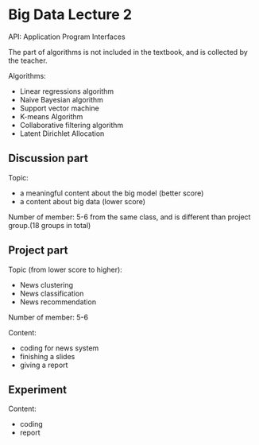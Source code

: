 # Big Data Lecture 2

API: Application Program Interfaces

The part of algorithms is not included in the textbook, and is
collected by the teacher.

Algorithms:
- Linear regressions algorithm
- Naive Bayesian algorithm
- Support vector machine
- K-means Algorithm
- Collaborative filtering algorithm
- Latent Dirichlet Allocation


## Discussion part

Topic:
- a meaningful content about the big model (better score)
- a content about big data (lower score)

Number of member: 5-6 from the same class, and is different than
project group.(18 groups in total)

## Project part

Topic (from lower score to higher):
- News clustering
- News classification
- News recommendation

Number of member: 5-6

Content:
- coding for news system
- finishing a slides
- giving a report

## Experiment

Content:
- coding
- report
